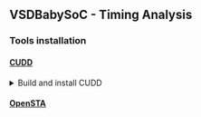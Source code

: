 ## VSDBabySoC - Timing Analysis

 ### Tools installation
  
  #### [CUDD](https://davidkebo.com/cudd/)

<details>
<summary>Build and install CUDD</summary>

 ```
 $ wget https://github.com/davidkebo/cudd/raw/main/cudd_versions/cudd-3.0.0.tar.gz
 $ tar zxvf cudd-3.0.0.tar.gz
 $ cd cudd-3.0.0
 $ ./configure --prefix=$HOME/cudd
 ```
 <img alt="cudd_config" src="./images/cudd_config.png">

 ```
 $ make -j$(nproc)
 $ make install

 ```
 <img alt="cudd_install" src="./images/cudd_install.png">

 ```
 $ cd  
 ```

</details>

  #### [OpenSTA](https://github.com/parallaxsw/OpenSTA)
